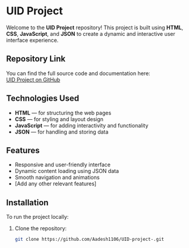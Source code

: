 # UID Project

Welcome to the **UID Project** repository! This project is built using **HTML**, **CSS**, **JavaScript**, and **JSON** to create a dynamic and interactive user interface experience.

## Repository Link

You can find the full source code and documentation here:  
[UID Project on GitHub](https://github.com/Aadesh1106/UID-project-)

## Technologies Used

- **HTML** — for structuring the web pages
- **CSS** — for styling and layout design
- **JavaScript** — for adding interactivity and functionality
- **JSON** — for handling and storing data

## Features

- Responsive and user-friendly interface
- Dynamic content loading using JSON data
- Smooth navigation and animations
- [Add any other relevant features]

## Installation

To run the project locally:

1. Clone the repository:  
   ```bash
   git clone https://github.com/Aadesh1106/UID-project-.git
